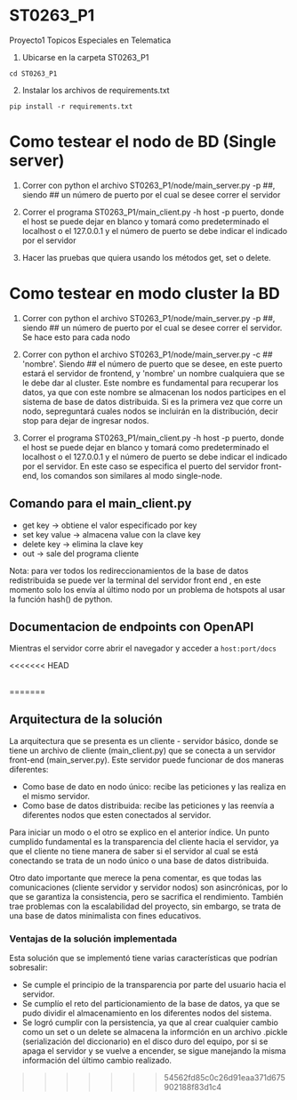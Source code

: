 # ST0263_P1
Proyecto1 Topicos Especiales en Telematica

1. Ubicarse en la carpeta ST0263_P1

```cd ST0263_P1```

2. Instalar los archivos de requirements.txt

```pip install -r requirements.txt```

# Como testear el nodo de BD (Single server)

1. Correr con python el archivo  ST0263_P1/node/main_server.py -p ##, siendo ## un número de puerto 
    por el cual se desee correr el servidor

2. Correr el programa ST0263_P1/main_client.py -h host -p puerto, donde el host se puede dejar en blanco y tomará 
    como predeterminado el localhost o el 127.0.0.1 y el número de puerto se debe indicar el indicado por el servidor

3. Hacer las pruebas que quiera usando los métodos get, set o delete.

# Como testear en modo cluster la BD

1. Correr con python el archivo  ST0263_P1/node/main_server.py -p ##, siendo ## un número de puerto 
    por el cual se desee correr el servidor. Se hace esto para cada nodo

2. Correr con python el archivo  ST0263_P1/node/main_server.py -c ## 'nombre'. Siendo ## el número de puerto que se desee,
    en este puerto estará el servidor de frontend, y 'nombre' un nombre cualquiera que se le debe dar al cluster. Este nombre
    es fundamental para recuperar los datos, ya que con este nombre se almacenan los nodos participes en el sistema de base de 
    datos distribuida. Si es la primera vez que corre un nodo, sepreguntará cuales nodos se incluirán en la distribución, decir stop para dejar de ingresar nodos.

3. Correr el programa ST0263_P1/main_client.py -h host -p puerto, donde el host se puede dejar en blanco y tomará 
    como predeterminado el localhost o el 127.0.0.1 y el número de puerto se debe indicar el indicado por el servidor. En este caso se especifica el puerto del servidor front-end, los comandos son similares al modo single-node.

## Comando para el main_client.py

- get key -> obtiene el valor especificado por key
- set key value -> almacena value con la clave key
- delete key -> elimina la clave key
- out -> sale del programa cliente

Nota: para ver todos los redireccionamientos de la base de datos redistribuida se puede ver la terminal del servidor front end
    , en este momento solo los envía al último nodo por un problema de hotspots al usar la función hash() de python.

## Documentacion de endpoints con OpenAPI
Mientras el servidor corre abrir el navegador y acceder a
```host:port/docs```

<<<<<<< HEAD
## 
=======
## Arquitectura de la solución

La arquitectura que se presenta es un cliente - servidor básico, donde se tiene un archivo de cliente (main_client.py) que
se conecta a un servidor front-end (main_server.py). Este servidor puede funcionar de dos maneras diferentes:

- Como base de dato en nodo único: recibe las peticiones y las realiza en el mismo servidor.
- Como base de datos distribuida: recibe las peticiones y las reenvía a diferentes nodos que esten conectados al
  servidor.

Para iniciar un modo o el otro se explico en el anterior índice. Un punto cumplido fundamental es la transparencia del 
cliente hacia el servidor, ya que el cliente no tiene manera de saber si el servidor al cual se está conectando se trata
de un nodo único o una base de datos distribuida.

Otro dato importante que merece la pena comentar, es que todas las comunicaciones (cliente servidor y servidor nodos) son
asincrónicas, por lo que se garantiza la consistencia, pero se sacrifica el rendimiento. También trae problemas con la
escalabilidad del proyecto, sin embargo, se trata de una base de datos minimalista con fines educativos.

### Ventajas de la solución implementada

Esta solución que se implementó tiene varias características que podrían sobresalir:

- Se cumple el principio de la transparencia por parte del usuario hacia el servidor.
- Se cumplío el reto del particionamiento de la base de datos, ya que se pudo dividir el almacenamiento en los diferentes
  nodos del sistema.
- Se logró cumplir con la persistencia, ya que al crear cualquier cambio como un set o un delete se almacena la informción
  en un archivo .pickle (serialización del diccionario) en el disco duro del equipo, por si se apaga el servidor y se vuelve
  a encender, se sigue manejando la misma información del último cambio realizado.
>>>>>>> 54562fd85c0c26d91eaa371d675902188f83d1c4
